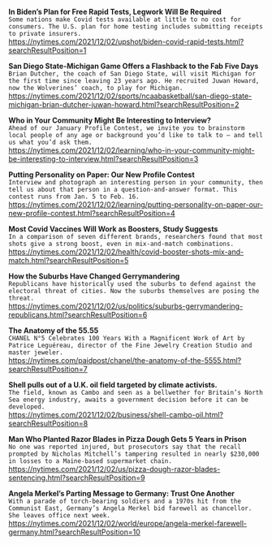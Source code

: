 **In Biden’s Plan for Free Rapid Tests, Legwork Will Be Required**\
`Some nations make Covid tests available at little to no cost for consumers. The U.S. plan for home testing includes submitting receipts to private insurers.`\
https://nytimes.com/2021/12/02/upshot/biden-covid-rapid-tests.html?searchResultPosition=1

**San Diego State-Michigan Game Offers a Flashback to the Fab Five Days**\
`Brian Dutcher, the coach of San Diego State, will visit Michigan for the first time since leaving 23 years ago. He recruited Juwan Howard, now the Wolverines’ coach, to play for Michigan.`\
https://nytimes.com/2021/12/02/sports/ncaabasketball/san-diego-state-michigan-brian-dutcher-juwan-howard.html?searchResultPosition=2

**Who in Your Community Might Be Interesting to Interview?**\
`Ahead of our January Profile Contest, we invite you to brainstorm local people of any age or background you’d like to talk to — and tell us what you’d ask them.`\
https://nytimes.com/2021/12/02/learning/who-in-your-community-might-be-interesting-to-interview.html?searchResultPosition=3

**Putting Personality on Paper: Our New Profile Contest**\
`Interview and photograph an interesting person in your community, then tell us about that person in a question-and-answer format. This contest runs from Jan. 5 to Feb. 16.`\
https://nytimes.com/2021/12/02/learning/putting-personality-on-paper-our-new-profile-contest.html?searchResultPosition=4

**Most Covid Vaccines Will Work as Boosters, Study Suggests**\
`In a comparison of seven different brands, researchers found that most shots give a strong boost, even in mix-and-match combinations.`\
https://nytimes.com/2021/12/02/health/covid-booster-shots-mix-and-match.html?searchResultPosition=5

**How the Suburbs Have Changed Gerrymandering**\
`Republicans have historically used the suburbs to defend against the electoral threat of cities. Now the suburbs themselves are posing the threat.`\
https://nytimes.com/2021/12/02/us/politics/suburbs-gerrymandering-republicans.html?searchResultPosition=6

**The Anatomy of the 55.55**\
`CHANEL N°5 Celebrates 100 Years With a Magnificent Work of Art by Patrice Leguéreau, director of the Fine Jewelry Creation Studio and master jeweler.`\
https://nytimes.com/paidpost/chanel/the-anatomy-of-the-5555.html?searchResultPosition=7

**Shell pulls out of a U.K. oil field targeted by climate activists.**\
`The field, known as Cambo and seen as a bellwether for Britain’s North Sea energy industry, awaits a government decision before it can be developed.`\
https://nytimes.com/2021/12/02/business/shell-cambo-oil.html?searchResultPosition=8

**Man Who Planted Razor Blades in Pizza Dough Gets 5 Years in Prison**\
`No one was reported injured, but prosecutors say that the recall prompted by Nicholas Mitchell’s tampering resulted in nearly $230,000 in losses to a Maine-based supermarket chain.`\
https://nytimes.com/2021/12/02/us/pizza-dough-razor-blades-sentencing.html?searchResultPosition=9

**Angela Merkel’s Parting Message to Germany: Trust One Another**\
`With a parade of torch-bearing soldiers and a 1970s hit from the Communist East, Germany’s Angela Merkel bid farewell as chancellor. She leaves office next week.`\
https://nytimes.com/2021/12/02/world/europe/angela-merkel-farewell-germany.html?searchResultPosition=10

